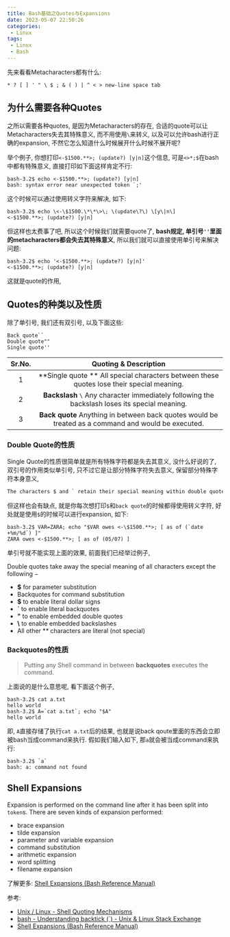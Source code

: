 ```yaml
---
title: Bash基础之Quotes与Expansions
date: 2023-05-07 22:50:26
categories:
 - Linux
tags:
 - Linux
 - Bash
---
```


先来看看Metacharacters都有什么:

```shell
* ? [ ] ' " \ $ ; & ( ) | ^ < > new-line space tab
```

## 为什么需要各种Quotes

之所以需要各种quotes, 是因为Metacharacters的存在, 合适的quote可以让Metacharacters失去其特殊意义, 而不用使用`\`来转义, 以及可以允许bash进行正确的expansion, 不然它怎么知道什么时候展开什么时候不展开呢? 

举个例子, 你想打印`<-$1500.**>; (update?) [y|n]`这个信息, 可是`<>*;$`在bash中都有特殊意义, 直接打印如下面这样肯定不行:

```shell
bash-3.2$ echo <-$1500.**>; (update?) [y|n]
bash: syntax error near unexpected token `;'
```

这个时候可以通过使用转义字符来解决, 如下:

```shell
bash-3.2$ echo \<-\$1500.\*\*\>\; \(update\?\) \[y\|n\]
<-$1500.**>; (update?) [y|n]
```

但这样也太费事了吧, 所以这个时候我们就需要quote了, **bash规定, 单引号`''`里面的metacharacters都会失去其特殊意义**, 所以我们就可以直接使用单引号来解决问题:

```shell
bash-3.2$ echo '<-$1500.**>; (update?) [y|n]'
<-$1500.**>; (update?) [y|n]
```

这就是quote的作用, 

## Quotes的种类以及性质

除了单引号, 我们还有双引号, 以及下面这些:

```shell
Back quote`` 
Double quote"" 
Single quote''
```

| Sr.No. |                    Quoting & Description                     |
| :----: | :----------------------------------------------------------: |
|   1    | **Single quote ** All special characters between these quotes lose their special meaning. |
|   2    | **Backslash** `\` Any character immediately following the backslash loses its special meaning. |
|   3    | **Back quote**  Anything in between back quotes would be treated as a command and would be executed. |

### Double Quote的性质

Single Quote的性质很简单就是所有特殊字符都是失去其意义, 没什么好说的了, 双引号的作用类似单引号, 只不过它是让部分特殊字符失去意义, 保留部分特殊字符本身意义, 

```txt
The characters $ and ` retain their special meaning within double quotes.
```

但这样也会有缺点, 就是你每次想打印`$`和`back quote`的时候都得使用转义字符, 好处就是使用`$`的时候可以进行expansion, 如下:

```shell
bash-3.2$ VAR=ZARA; echo "$VAR owes <-\$1500.**>; [ as of (`date +%m/%d`) ]"
ZARA owes <-$1500.**>; [ as of (05/07) ]
```

单引号就不能实现上面的效果, 前面我们已经举过例子, 

Double quotes take away the special meaning of all characters except the following −

- **$** for parameter substitution
- Backquotes for command substitution
- **\$** to enable literal dollar signs
- **\`** to enable literal backquotes
- **\"** to enable embedded double quotes
- **\\** to enable embedded backslashes
- All other **\** characters are literal (not special)

### Backquotes的性质

> Putting any Shell command in between **backquotes** executes the command.

上面说的是什么意思呢, 看下面这个例子, 

```shell
bash-3.2$ cat a.txt 
hello world
bash-3.2$ A=`cat a.txt`; echo "$A"
hello world
```

即, `A`直接存储了执行`cat a.txt`后的结果, 也就是说back qoute里面的东西会立即被bash当成command来执行. 假如我们输入如下, 那`a`就会被当成command来执行:

```shell
bash-3.2$ `a`
bash: a: command not found
```

## Shell Expansions

Expansion is performed on the command line after it has been split into `token`s. There are seven kinds of expansion performed:

- brace expansion
- tilde expansion
- parameter and variable expansion
- command substitution
- arithmetic expansion
- word splitting
- filename expansion

了解更多: [Shell Expansions (Bash Reference Manual)](https://www.gnu.org/software/bash/manual/html_node/Shell-Expansions.html#Shell-Expansions)

参考:

- [Unix / Linux - Shell Quoting Mechanisms](https://www.tutorialspoint.com/unix/unix-quoting-mechanisms.htm)
- [bash - Understanding backtick (`) - Unix & Linux Stack Exchange](https://unix.stackexchange.com/questions/48392/understanding-backtick)
- [Shell Expansions (Bash Reference Manual)](https://www.gnu.org/software/bash/manual/html_node/Shell-Expansions.html#Shell-Expansions)